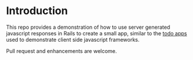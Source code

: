 # Introduction

This repo provides a demonstration of how to use server generated javascript
responses in Rails to create a small app, similar to the [todo apps
](http://todomvc.com/) used to demonstrate client side javascript frameworks.

Pull request and enhancements are welcome.
